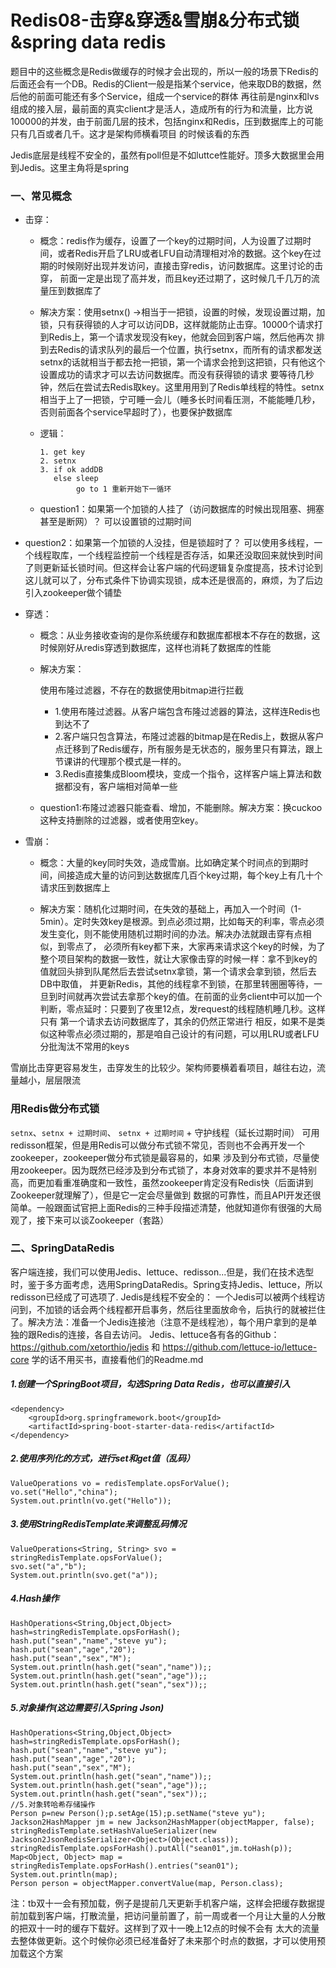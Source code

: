 # Redis08-击穿&穿透&雪崩&分布式锁&spring data redis

题目中的这些概念是Redis做缓存的时候才会出现的，所以一般的场景下Redis的后面还会有一个DB。Redis的Client一般是指某个service，他来取DB的数据，然后他的前面可能还有多个Service，组成一个service的群体
再往前是nginx和lvs组成的接入层，最前面的真实client才是活人，造成所有的行为和流量，比方说100000的并发，由于前面几层的技术，包括nginx和Redis，压到数据库上的可能只有几百或者几千。这才是架构师横看项目
的时候该看的东西

Jedis底层是线程不安全的，虽然有poll但是不如luttce性能好。顶多大数据里会用到Jedis。这里主角将是spring

### 一、常见概念

- 击穿：

  - 概念：redis作为缓存，设置了一个key的过期时间，人为设置了过期时间，或者Redis开启了LRU或者LFU自动清理相对冷的数据。这个key在过期的时候刚好出现并发访问，直接击穿redis，访问数据库。这里讨论的击穿，
  		 前面一定是出现了高并发，而且key还过期了，这时候几千几万的流量压到数据库了

  - 解决方案：使用setnx() ->相当于一把锁，设置的时候，发现设置过期，加锁，只有获得锁的人才可以访问DB，这样就能防止击穿。10000个请求打到Redis上，第一个请求发现没有key，他就会回到客户端，然后他再次
             排到去Redis的请求队列的最后一个位置，执行setnx，而所有的请求都发送setnx的话就相当于都去抢一把锁，第一个请求会抢到这把锁，只有他这个设置成功的请求才可以去访问数据库。而没有获得锁的请求
             要等待几秒钟，然后在尝试去Redis取key。这里用用到了Redis单线程的特性。setnx相当于上了一把锁，宁可睡一会儿（睡多长时间看压测，不能能睡几秒，否则前面各个service早超时了），也要保护数据库

  - 逻辑：

    ```
    1. get key
    2. setnx
    3. if ok addDB
       else sleep 
            go to 1 重新开始下一循环
    ```

  - question1：如果第一个加锁的人挂了（访问数据库的时候出现阻塞、拥塞甚至是断网）？ 可以设置锁的过期时间

- question2：如果第一个加锁的人没挂，但是锁超时了？ 可以使用多线程，一个线程取库，一个线程监控前一个线程是否存活，如果还没取回来就快到时间了则更新延长锁时间。但这样会让客户端的代码逻辑复杂度提高，技术讨论到
			 这儿就可以了，分布式条件下协调实现锁，成本还是很高的，麻烦，为了后边引入zookeeper做个铺垫

- 穿透：

  - 概念：从业务接收查询的是你系统缓存和数据库都根本不存在的数据，这时候刚好从redis穿透到数据库，这样也消耗了数据库的性能

  - 解决方案：

    使用布隆过滤器，不存在的数据使用bitmap进行拦截

    - 1.使用布隆过滤器。从客户端包含布隆过滤器的算法，这样连Redis也到达不了
    - 2.客户端只包含算法，布隆过滤器的bitmap是在Redis上，数据从客户点迁移到了Redis缓存，所有服务是无状态的，服务里只有算法，跟上节课讲的代理那个模式是一样的。
    - 3.Redis直接集成Bloom模块，变成一个指令，这样客户端上算法和数据都没有，客户端相对简单一些

  - question1:布隆过滤器只能查看、增加，不能删除。解决方案：换cuckoo这种支持删除的过滤器，或者使用空key。

- 雪崩：

  - 概念：大量的key同时失效，造成雪崩。比如确定某个时间点的到期时间，间接造成大量的访问到达数据库几百个key过期，每个key上有几十个请求压到数据库上

  - 解决方案：随机化过期时间，在失效的基础上，再加入一个时间（1-5min）。定时失效key是根源。到点必须过期，比如每天的利率，零点必须发生变化，则不能使用随机过期时间的办法。解决办法就跟击穿有点相似，到零点了，
  			必须所有key都下来，大家再来请求这个key的时候，为了整个项目架构的数据一致性，就让大家像击穿的时候一样：拿不到key的值就回头排到队尾然后去尝试setnx拿锁，第一个请求会拿到锁，然后去DB中取值，
  			并更新Redis，其他的线程拿不到锁，在那里转圈圈等待，一旦到时间就再次尝试去拿那个key的值。在前面的业务client中可以加一个判断，零点延时：只要到了夜里12点，发request的线程随机睡几秒。这样只有
  			第一个请求去访问数据库了，其余的仍然正常进行
  			相反，如果不是类似这种零点必须过期的，那是咱自己设计的有问题，可以用LRU或者LFU分批淘汰不常用的keys

雪崩比击穿更容易发生，击穿发生的比较少。架构师要横着看项目，越往右边，流量越小，层层限流


### 用Redis做分布式锁

`setnx`、`setnx + 过期时间`、 `setnx + 过期时间` + 守护线程（延长过期时间） 可用redisson框架，但是用Redis可以做分布式锁不常见，否则也不会再开发一个zookeeper，zookeeper做分布式锁是最容易的，如果
涉及到分布式锁，尽量使用zookeeper。因为既然已经涉及到分布式锁了，本身对效率的要求并不是特别高，而更加看重准确度和一致性，虽然zookeeper肯定没有Redis快（后面讲到Zookeeper就理解了），但是它一定会尽量做到
数据的可靠性，而且API开发还很简单。一般跟面试官把上面Redis的三种手段描述清楚，他就知道你有很强的大局观了，接下来可以谈Zookeeper（套路）

    

### 二、SpringDataRedis

客户端连接，我们可以使用Jedis、lettuce、redisson...但是，我们在技术选型时，鉴于多方面考虑，选用SpringDataRedis。Spring支持Jedis、lettuce，所以redisson已经成了可选项了. Jedis是线程不安全的：
一个Jedis可以被两个线程访问到，不加锁的话会两个线程都开启事务，然后往里面放命令，后执行的就被拦住了。解决方法：准备一个Jedis连接池（注意不是线程池），每个用户拿到的是单独的跟Redis的连接，各自去访问。
Jedis、lettuce各有各的Github：https://github.com/xetorthio/jedis 和 https://github.com/lettuce-io/lettuce-core 学的话不用买书，直接看他们的Readme.md

##### 1.创建一个SpringBoot项目，勾选Spring Data Redis，也可以直接引入

```
<dependency>
    <groupId>org.springframework.boot</groupId>
    <artifactId>spring-boot-starter-data-redis</artifactId>
</dependency>
```

##### 2.使用序列化的方式，进行set和get值（乱码）

```
ValueOperations vo = redisTemplate.opsForValue();
vo.set("Hello","china");
System.out.println(vo.get("Hello"));
```

##### 3.使用StringRedisTemplate来调整乱码情况

```
ValueOperations<String, String> svo = stringRedisTemplate.opsForValue();
svo.set("a","b");
System.out.println(svo.get("a"));
```

##### 4.Hash操作

```
HashOperations<String,Object,Object> hash=stringRedisTemplate.opsForHash();
hash.put("sean","name","steve yu");
hash.put("sean","age","20");
hash.put("sean","sex","M");
System.out.println(hash.get("sean","name"));;
System.out.println(hash.get("sean","age"));;
System.out.println(hash.get("sean","sex"));;
```

##### 5.对象操作(这边需要引入Spring Json)

```
HashOperations<String,Object,Object> hash=stringRedisTemplate.opsForHash();
hash.put("sean","name","steve yu");
hash.put("sean","age","20");
hash.put("sean","sex","M");
System.out.println(hash.get("sean","name"));;
System.out.println(hash.get("sean","age"));;
System.out.println(hash.get("sean","sex"));;
//5.对象转哈希存储操作
Person p=new Person();p.setAge(15);p.setName("steve yu");
Jackson2HashMapper jm = new Jackson2HashMapper(objectMapper, false);
stringRedisTemplate.setHashValueSerializer(new Jackson2JsonRedisSerializer<Object>(Object.class));
stringRedisTemplate.opsForHash().putAll("sean01",jm.toHash(p));
Map<Object, Object> map = stringRedisTemplate.opsForHash().entries("sean01");
System.out.println(map);
Person person = objectMapper.convertValue(map, Person.class);
```

注：tb双十一会有预加载，例子是提前几天更新手机客户端，这样会把缓存数据提前加载到客户端，打散流量，把访问量前置了，前一周或者一个月让大量的人分散的把双十一时的缓存下载好。这样到了双十一晚上12点的时候不会有
   太大的流量去整体做更新。这个时候你必须已经准备好了未来那个时点的数据，才可以使用预加载这个方案